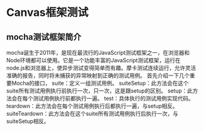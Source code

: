 # Canvas框架测试

## mocha测试框架简介
mocha诞生于2011年，是现在最流行的JavaScript测试框架之一，在浏览器和Node环境都可以使用。它是一个功能丰富的JavaScript测试框架，运行在node.js和浏览器上，使异步测试变得简单而有趣。摩卡测试连续运行，允许灵活准确的报告，同时将未捕获的异常映射到正确的测试用例。
首先介绍一下几个重要Mocha的接口，
suite：定义一组测试用例。
suiteSetup：此方法会在这个suite所有测试用例执行前执行一次，只一次，这是跟setup的区别。
setup：此方法会在每个测试用例执行前都执行一遍。
test：具体执行的测试用例实现代码。
teardown：此方法会在每个测试用例执行后都执行一遍，与setup相反。
suiteTeardown：此方法会在这个suite所有测试用例执行后执行一次，与suiteSetup相反。

## 